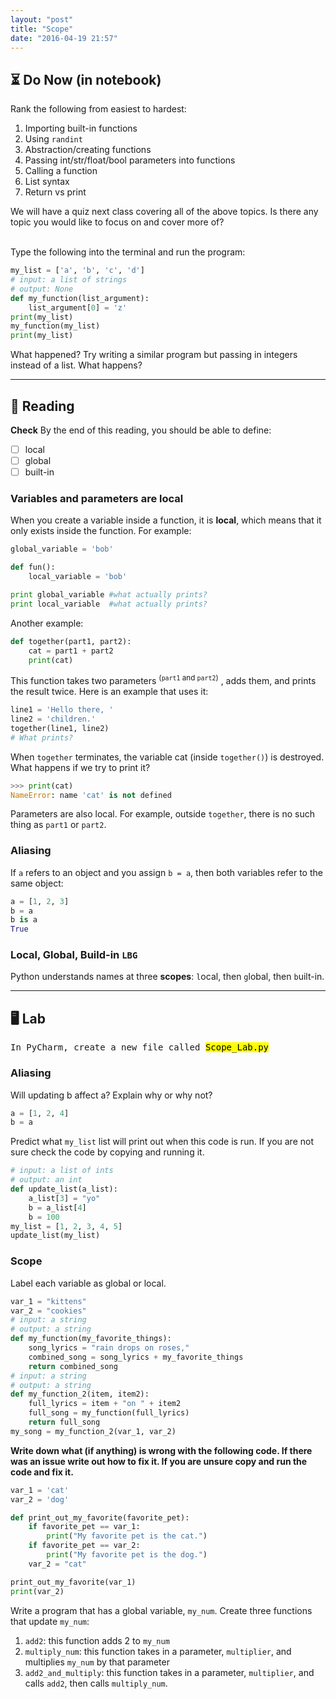 ```yaml
---
layout: "post"
title: "Scope"
date: "2016-04-19 21:57"
---
```


## ⏳ Do Now (in notebook)

Rank the following from easiest to hardest:

1. Importing built-in functions
2. Using `randint`
3. Abstraction/creating functions
4. Passing int/str/float/bool parameters into functions
5. Calling a function
6. List syntax
7. Return vs print

We will have a quiz next class covering all of the above topics. Is there any topic you would like to focus on and cover more of? <br><br>

Type the following into the terminal and run the program:

```python
my_list = ['a', 'b', 'c', 'd']
# input: a list of strings
# output: None
def my_function(list_argument):
	list_argument[0] = 'z'
print(my_list)
my_function(my_list)
print(my_list)
```
What happened? Try writing a similar program but passing in integers instead of a list. What happens?

---

## 📖 Reading

**Check**
By the end of this reading, you should be able to define:
- [ ] local
- [ ] global
- [ ] built-in

### Variables and parameters are local

When you create a variable inside a function, it is **local**, which means that it only exists inside the function. For example:

```python
global_variable = 'bob'

def fun():
    local_variable = 'bob'

print global_variable #what actually prints?
print local_variable  #what actually prints?
```

Another example:

```python
def together(part1, part2):
    cat = part1 + part2
    print(cat)
```

This function takes two parameters <sup>(`part1` and `part2`)</sup> , adds them, and prints the result twice. Here is an example that uses it:

```python
line1 = 'Hello there, '
line2 = 'children.'
together(line1, line2)
# What prints?
```
When `together` terminates, the variable cat (inside `together()`) is destroyed. What happens if we try to print it?

```python
>>> print(cat)
NameError: name 'cat' is not defined
```

Parameters are also local. For example, outside `together`, there is no such thing as `part1` or `part2`.

### Aliasing

If `a` refers to an object and you assign `b = a`, then both variables refer to the same object:

```python
a = [1, 2, 3]
b = a
b is a
True
```

### Local, Global, Build-in `LBG`

Python understands names at three **scopes**: `l`ocal, then `g`lobal, then `b`uilt-in.

---

## 🖥 Lab

<kbd>In PyCharm, create a new file called <mark>Scope_Lab.py</mark></kbd>

### Aliasing

Will updating b affect a? Explain why or why not?

```python
a = [1, 2, 4]
b = a
```

Predict what `my_list` list will print out when this code is run. If you are not sure check the code by copying and running it.

```python
# input: a list of ints
# output: an int
def update_list(a_list):
    a_list[3] = "yo"
    b = a_list[4]
    b = 100
my_list = [1, 2, 3, 4, 5]
update_list(my_list)
```

### Scope

Label each variable as global or local.

```python
var_1 = "kittens"
var_2 = "cookies"
# input: a string
# output: a string
def my_function(my_favorite_things):
    song_lyrics = "rain drops on roses,"
    combined_song = song_lyrics + my_favorite_things
    return combined_song
# input: a string
# output: a string
def my_function_2(item, item2):
    full_lyrics = item + "on " + item2
    full_song = my_function(full_lyrics)
    return full_song
my_song = my_function_2(var_1, var_2)
```

**Write down what (if anything) is wrong with the following code. If there was an issue write out how to fix it. If you are unsure copy and run the code and fix it.**

```python
var_1 = 'cat'
var_2 = 'dog'

def print_out_my_favorite(favorite_pet):
    if favorite_pet == var_1:
        print("My favorite pet is the cat.")
    if favorite_pet == var_2:
        print("My favorite pet is the dog.")
    var_2 = "cat"

print_out_my_favorite(var_1)
print(var_2)
```

Write a program that has a global variable, `my_num`. Create three functions that update `my_num`:

1. `add2`: this function adds 2 to `my_num`
2. `multiply_num`: this function takes in a parameter, `multiplier`, and multiplies `my_num` by that parameter
3. `add2_and_multiply`: this function takes in a parameter, `multiplier`, and calls `add2`, then calls `multiply_num`.
